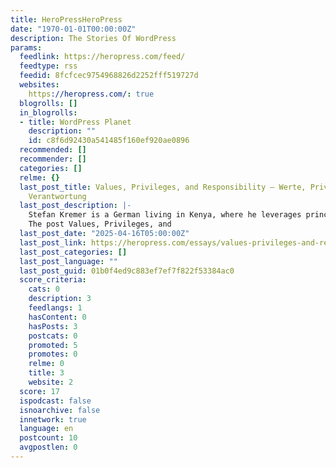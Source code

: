 ```yaml
---
title: HeroPressHeroPress
date: "1970-01-01T00:00:00Z"
description: The Stories Of WordPress
params:
  feedlink: https://heropress.com/feed/
  feedtype: rss
  feedid: 8fcfcec9754968826d2252fff519727d
  websites:
    https://heropress.com/: true
  blogrolls: []
  in_blogrolls:
  - title: WordPress Planet
    description: ""
    id: c8f6d92430a541485f160ef920ae0896
  recommended: []
  recommender: []
  categories: []
  relme: {}
  last_post_title: Values, Privileges, and Responsibility – Werte, Privilegien und
    Verantwortung
  last_post_description: |-
    Stefan Kremer is a German living in Kenya, where he leverages principles he learned early in life to enhance open source, WordPress, and society in general.
    The post Values, Privileges, and
  last_post_date: "2025-04-16T05:00:00Z"
  last_post_link: https://heropress.com/essays/values-privileges-and-responsibility/#utm_source=rss&utm_medium=rss&utm_campaign=values-privileges-and-responsibility
  last_post_categories: []
  last_post_language: ""
  last_post_guid: 01b0f4ed9c883ef7ef7f822f53384ac0
  score_criteria:
    cats: 0
    description: 3
    feedlangs: 1
    hasContent: 0
    hasPosts: 3
    postcats: 0
    promoted: 5
    promotes: 0
    relme: 0
    title: 3
    website: 2
  score: 17
  ispodcast: false
  isnoarchive: false
  innetwork: true
  language: en
  postcount: 10
  avgpostlen: 0
---
```

